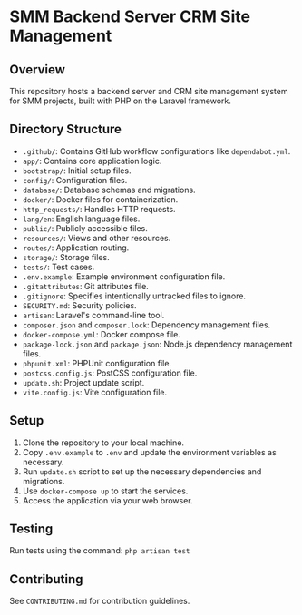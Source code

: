 # SMM Backend Server CRM Site Management

## Overview
This repository hosts a backend server and CRM site management system for SMM projects, built with PHP on the Laravel framework.

## Directory Structure
- `.github/`: Contains GitHub workflow configurations like `dependabot.yml`.
- `app/`: Contains core application logic.
- `bootstrap/`: Initial setup files.
- `config/`: Configuration files.
- `database/`: Database schemas and migrations.
- `docker/`: Docker files for containerization.
- `http_requests/`: Handles HTTP requests.
- `lang/en`: English language files.
- `public/`: Publicly accessible files.
- `resources/`: Views and other resources.
- `routes/`: Application routing.
- `storage/`: Storage files.
- `tests/`: Test cases.
- `.env.example`: Example environment configuration file.
- `.gitattributes`: Git attributes file.
- `.gitignore`: Specifies intentionally untracked files to ignore.
- `SECURITY.md`: Security policies.
- `artisan`: Laravel's command-line tool.
- `composer.json` and `composer.lock`: Dependency management files.
- `docker-compose.yml`: Docker compose file.
- `package-lock.json` and `package.json`: Node.js dependency management files.
- `phpunit.xml`: PHPUnit configuration file.
- `postcss.config.js`: PostCSS configuration file.
- `update.sh`: Project update script.
- `vite.config.js`: Vite configuration file.

## Setup
1. Clone the repository to your local machine.
2. Copy `.env.example` to `.env` and update the environment variables as necessary.
3. Run `update.sh` script to set up the necessary dependencies and migrations.
4. Use `docker-compose up` to start the services.
5. Access the application via your web browser.

## Testing
Run tests using the command: `php artisan test`

## Contributing
See `CONTRIBUTING.md` for contribution guidelines.
